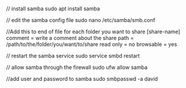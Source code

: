 // install samba
sudo apt install samba

// edit the samba config file 
sudo nano /etc/samba/smb.conf

//Add this to end of file for each folder you want to share
[share-name]
    comment = write a comment about the share
    path = /path/to/the/folder/you/want/to/share
    read only = no
    browsable = yes

// restart the samba service
sudo service smbd restart

// allow samba through the firewall
sudo ufw allow samba

//add user and password to samba
sudo smbpasswd -a david
